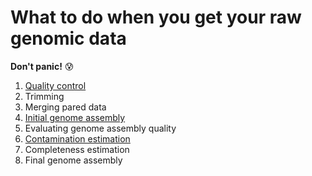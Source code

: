 # What to do when you get your raw genomic data 

**Don't panic!** :cold_sweat:

1. [Quality control](qc.md)  
2. Trimming
3. Merging pared data
4. [Initial genome assembly](assembly.md)
5. Evaluating genome assembly quality
6. [Contamination estimation](contamination.md)
7. Completeness estimation
8. Final genome assembly
